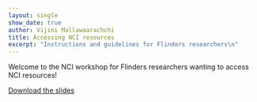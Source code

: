 ```yaml
---
layout: single
show_date: true
author: Vijini Mallawaarachchi
title: Accessing NCI resources  
excerpt: "Instructions and guidelines for Flinders researchers\n" 
---
```


Welcome to the NCI workshop for Flinders researchers wanting to access NCI resources!

[Download the slides](https://cloudstor.aarnet.edu.au/plus/s/foHYWK13zvZAvEW)